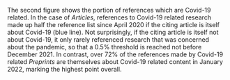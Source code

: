 The second figure shows the portion of references which are Covid-19 related. In the case of *Articles*, references to Covid-19 related research made up half the reference list since April 2020 if the citing article is itself about Covid-19 (blue line). Not surprisingly, if the citing article is itself not about Covid-19, it only rarely referenced research that was concerned about the pandemic, so that a 0.5% threshold is reached not before December 2021. In contrast, over 72% of the references made by Covid-19 related *Preprints* are themselves about Covid-19 related content in January 2022, marking the highest point overall. 
